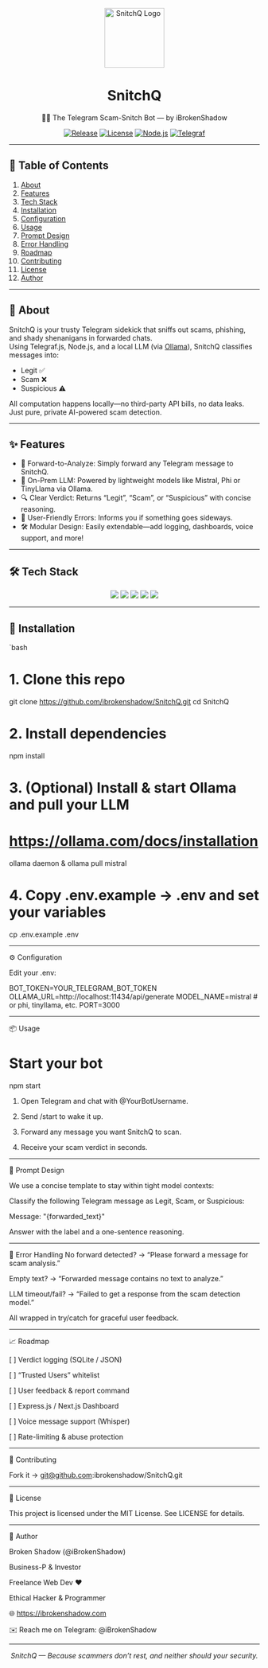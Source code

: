 



<p align="center">
  <img src="https://raw.githubusercontent.com/ibrokenshadow/SnitchQ/main/assets/snitchq-logo.png" alt="SnitchQ Logo" width="120" />
  <h1 align="center">SnitchQ</h1>
  <p align="center">🕵️‍♂️ The Telegram Scam-Snitch Bot — by iBrokenShadow</p>
</p>

<p align="center">
  <a href="https://github.com/ibrokenshadow/SnitchQ/releases"><img src="https://img.shields.io/github/v/release/ibrokenshadow/SnitchQ?style=for-the-badge" alt="Release" /></a>
  <a href="https://github.com/ibrokenshadow/SnitchQ/blob/main/LICENSE"><img src="https://img.shields.io/github/license/ibrokenshadow/SnitchQ?style=for-the-badge" alt="License" /></a>
  <a href="https://nodejs.org/"><img src="https://img.shields.io/badge/Node.js-18.x-green?style=for-the-badge" alt="Node.js" /></a>
  <a href="https://telegraf.js.org/"><img src="https://img.shields.io/badge/Telegraf-4.x-blue?style=for-the-badge" alt="Telegraf" /></a>
</p>

---

## 🚀 Table of Contents
1. [About](#about)  
2. [Features](#features)  
3. [Tech Stack](#tech-stack)  
4. [Installation](#installation)  
5. [Configuration](#configuration)  
6. [Usage](#usage)  
7. [Prompt Design](#prompt-design)  
8. [Error Handling](#error-handling)  
9. [Roadmap](#roadmap)  
10. [Contributing](#contributing)  
11. [License](#license)  
12. [Author](#author)  

---

## 🤖 About
SnitchQ is your trusty Telegram sidekick that sniffs out scams, phishing, and shady shenanigans in forwarded chats.  
Using Telegraf.js, Node.js, and a local LLM (via [Ollama](https://ollama.com/)), SnitchQ classifies messages into:
- Legit ✅  
- Scam ❌  
- Suspicious ⚠️  

All computation happens locally—no third-party API bills, no data leaks. Just pure, private AI-powered scam detection.

---

## ✨ Features
- 📨 Forward-to-Analyze: Simply forward any Telegram message to SnitchQ.  
- 🧠 On-Prem LLM: Powered by lightweight models like Mistral, Phi or TinyLlama via Ollama.  
- 🔍 Clear Verdict: Returns “Legit”, “Scam”, or “Suspicious” with concise reasoning.  
- 🚨 User-Friendly Errors: Informs you if something goes sideways.  
- 🛠️ Modular Design: Easily extendable—add logging, dashboards, voice support, and more!  

---

## 🛠️ Tech Stack
<p align="center">
  <img src="https://img.shields.io/badge/Node.js-18.x-green?style=flat-square" />  
  <img src="https://img.shields.io/badge/Telegraf-4.x-blue?style=flat-square" />  
  <img src="https://img.shields.io/badge/Ollama-Local%20LLM-orange?style=flat-square" />  
  <img src="https://img.shields.io/badge/Mistral/Phi/TinyLlama-gray?style=flat-square" />  
  <img src="https://img.shields.io/badge/SQLite-optional-yellow?style=flat-square" />  
</p>

---

## 🧩 Installation

`bash
# 1. Clone this repo
git clone https://github.com/ibrokenshadow/SnitchQ.git
cd SnitchQ

# 2. Install dependencies
npm install

# 3. (Optional) Install & start Ollama and pull your LLM
#    https://ollama.com/docs/installation
ollama daemon &
ollama pull mistral

# 4. Copy .env.example → .env and set your variables
cp .env.example .env


---

⚙️ Configuration

Edit your .env:

BOT_TOKEN=YOUR_TELEGRAM_BOT_TOKEN
OLLAMA_URL=http://localhost:11434/api/generate
MODEL_NAME=mistral   # or phi, tinyllama, etc.
PORT=3000


---

📦 Usage

# Start your bot
npm start

1. Open Telegram and chat with @YourBotUsername.


2. Send /start to wake it up.


3. Forward any message you want SnitchQ to scan.


4. Receive your scam verdict in seconds.




---

📝 Prompt Design

We use a concise template to stay within tight model contexts:

Classify the following Telegram message as Legit, Scam, or Suspicious:

Message:
"{forwarded_text}"

Answer with the label and a one-sentence reasoning.


---

🚧 Error Handling
No forward detected? → “Please forward a message for scam analysis.”

Empty text? → “Forwarded message contains no text to analyze.”

LLM timeout/fail? → “Failed to get a response from the scam detection model.”

All wrapped in try/catch for graceful user feedback.



---

📈 Roadmap

[ ] Verdict logging (SQLite / JSON)

[ ] “Trusted Users” whitelist

[ ] User feedback & report command

[ ] Express.js / Next.js Dashboard

[ ] Voice message support (Whisper)

[ ] Rate-limiting & abuse protection



---

🤝 Contributing

Fork it → git@github.com:ibrokenshadow/SnitchQ.git


---

📜 License

This project is licensed under the MIT License. See LICENSE for details.


---

🦸 Author

Broken Shadow (@iBrokenShadow)

Business-P & Investor

Freelance Web Dev ❤️‍

Ethical Hacker & Programmer

🌐 https://ibrokenshadow.com

✉️ Reach me on Telegram: @iBrokenShadow



---

<p align="center">
  <em>SnitchQ — Because scammers don’t rest, and neither should your security.</em>
</p>

